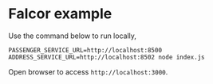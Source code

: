 # Falcor example

Use the command below to run locally,

```
PASSENGER_SERVICE_URL=http://localhost:8500  ADDRESS_SERVICE_URL=http://localhost:8502 node index.js
```

Open browser to access `http://localhost:3000`.


